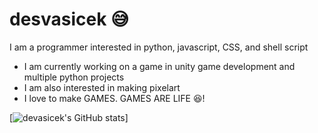 # desvasicek 😅

I am a programmer interested in python, javascript, CSS, and shell script

- I am currently working on a game in unity game development and multiple python projects
- I am also interested in making pixelart
- I love to make GAMES. GAMES ARE LIFE 😆!

[![devasicek's GitHub stats](https://github-readme-stats.vercel.app/api?username=desvasicek)]
